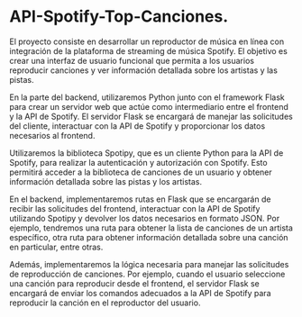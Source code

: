 # API-Spotify-Top-Canciones.
El proyecto consiste en desarrollar un reproductor de música en línea con integración de la plataforma de streaming de música Spotify. El objetivo es crear una interfaz de usuario funcional que permita a los usuarios reproducir canciones y ver información detallada sobre los artistas y las pistas.

En la parte del backend, utilizaremos Python junto con el framework Flask para crear un servidor web que actúe como intermediario entre el frontend y la API de Spotify. El servidor Flask se encargará de manejar las solicitudes del cliente, interactuar con la API de Spotify y proporcionar los datos necesarios al frontend.

Utilizaremos la biblioteca Spotipy, que es un cliente Python para la API de Spotify, para realizar la autenticación y autorización con Spotify. Esto permitirá acceder a la biblioteca de canciones de un usuario y obtener información detallada sobre las pistas y los artistas.

En el backend, implementaremos rutas en Flask que se encargarán de recibir las solicitudes del frontend, interactuar con la API de Spotify utilizando Spotipy y devolver los datos necesarios en formato JSON. Por ejemplo, tendremos una ruta para obtener la lista de canciones de un artista específico, otra ruta para obtener información detallada sobre una canción en particular, entre otras.

Además, implementaremos la lógica necesaria para manejar las solicitudes de reproducción de canciones. Por ejemplo, cuando el usuario seleccione una canción para reproducir desde el frontend, el servidor Flask se encargará de enviar los comandos adecuados a la API de Spotify para reproducir la canción en el reproductor del usuario.
